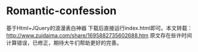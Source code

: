 # Romantic-confession
基于Html+JQuery的浪漫表白神器
下载后直接运行index.html即可。本文转载：http://www.zuidaima.com/share/1695882735602688.htm
原文存在些许时间计算错误，已修正，期待大牛们帮助更好的完善。
